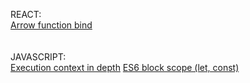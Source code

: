 REACT:</br>
  <a href="https://medium.com/@charpeni/arrow-functions-in-class-properties-might-not-be-as-great-as-we-think-3b3551c440b1" target="_blank">Arrow function bind</a>
</br></br></br>
JAVASCRIPT:</br>
  <a href="http://davidshariff.com/blog/what-is-the-execution-context-in-javascript/">Execution context in depth</a>
  <a href="https://medium.com/@danparkk/javascript-basics-block-scope-in-es6-9b3dcc7d397e">ES6 block scope (let, const)</a>
